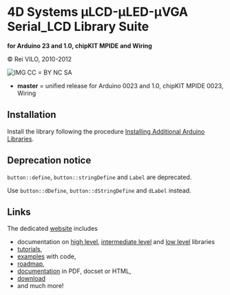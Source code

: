 # 4D Systems μLCD-μLED-μVGA Serial_LCD Library Suite
**for Arduino 23 and 1.0, chipKIT MPIDE and Wiring**

© Rei VILO, 2010-2012

![IMG](http://i.creativecommons.org/l/by-nc-sa/3.0/nl/88x31.png) CC = BY NC SA


* **master** = unified release for Arduino 0023 and 1.0, chipKIT MPIDE 0023, Wiring


## Installation

Install the library following the procedure [Installing Additional Arduino Libraries](http://arduino.cc/en/Guide/Libraries).


## Deprecation notice

`button::define`, `button::stringDefine` and `Label` are deprecated. 

Use `button::dDefine`, `button::dStringDefine` and `dLabel` instead.



## Links


The dedicated [website](http://embeddedcomputing.weebly.com/serial-lcd.html) includes 

* documentation on [high level](http://embeddedcomputing.weebly.com/high-level.html), [intermediate level](http://embeddedcomputing.weebly.com/intermediate-level.html) and [low level](http://embeddedcomputing.weebly.com/high-level.html) libraries
* [tutorials](http://embeddedcomputing.weebly.com/tutorials.html), 
* [examples](http://embeddedcomputing.weebly.com/examples.html) with code, 
* [roadmap](http://embeddedcomputing.weebly.com/roadmap.html),
* [documentation](http://embeddedcomputing.weebly.com/documentation-download.html) in PDF, docset or HTML,
* [download](http://embeddedcomputing.weebly.com/download.html)
* and much more!